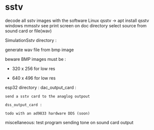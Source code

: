 # sstv

decode all sstv images with the software
	Linux qsstv -> apt install qsstv
	windows mmsstv 
	see print screen on doc directory
	select source from sound card or file(wav)

SimulationSstv directory :

generate wav file from bmp image

beware BMP images must be :
 
- 320 x 256 for low res

- 640 x 496 for low res

esp32 directory :
	dac_output_card :
	
	send a sstv card to the anaglog outpout
	
	dss_output_card :
	
	todo with an ad9833 hardware DDS (soon)

miscellaneous:
	test program sending tone on sound card output
	




